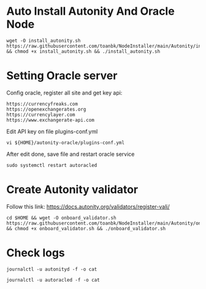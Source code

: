 # Auto Install Autonity And Oracle Node

    wget -O install_autonity.sh https://raw.githubusercontent.com/toanbk/NodeInstaller/main/Autonity/install_node.sh && chmod +x install_autonity.sh && ./install_autonity.sh

# Setting Oracle server

Config oracle, register all site and get key api:

    https://currencyfreaks.com
    https://openexchangerates.org
    https://currencylayer.com
    https://www.exchangerate-api.com

Edit API key on file plugins-conf.yml

    vi ${HOME}/autonity-oracle/plugins-conf.yml

After edit done, save file and restart oracle service

    sudo systemctl restart autoracled

# Create Autonity validator

Follow this link: https://docs.autonity.org/validators/register-vali/

    cd $HOME && wget -O onboard_validator.sh https://raw.githubusercontent.com/toanbk/NodeInstaller/main/Autonity/onboard_validator.sh && chmod +x onboard_validator.sh && ./onboard_validator.sh

# Check logs

    journalctl -u autonityd -f -o cat

    journalctl -u autoracled -f -o cat
